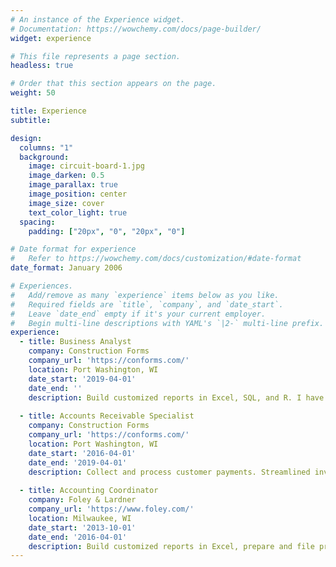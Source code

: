 ```yaml
---
# An instance of the Experience widget.
# Documentation: https://wowchemy.com/docs/page-builder/
widget: experience

# This file represents a page section.
headless: true

# Order that this section appears on the page.
weight: 50

title: Experience
subtitle:

design:
  columns: "1"
  background:
    image: circuit-board-1.jpg
    image_darken: 0.5
    image_parallax: true
    image_position: center
    image_size: cover
    text_color_light: true
  spacing:
    padding: ["20px", "0", "20px", "0"]

# Date format for experience
#   Refer to https://wowchemy.com/docs/customization/#date-format
date_format: January 2006

# Experiences.
#   Add/remove as many `experience` items below as you like.
#   Required fields are `title`, `company`, and `date_start`.
#   Leave `date_end` empty if it's your current employer.
#   Begin multi-line descriptions with YAML's `|2-` multi-line prefix.
experience:
  - title: Business Analyst
    company: Construction Forms
    company_url: 'https://conforms.com/'
    location: Port Washington, WI
    date_start: '2019-04-01'
    date_end: ''
    description: Build customized reports in Excel, SQL, and R. I have focused on report automation to enable more informed decisions while reducing time spent gathering and processing data.
    
  - title: Accounts Receivable Specialist
    company: Construction Forms
    company_url: 'https://conforms.com/'
    location: Port Washington, WI
    date_start: '2016-04-01'
    date_end: '2019-04-01'
    description: Collect and process customer payments. Streamlined invoicing which reduced processing time by 50% and improved accuracy.
        
  - title: Accounting Coordinator
    company: Foley & Lardner
    company_url: 'https://www.foley.com/'
    location: Milwaukee, WI
    date_start: '2013-10-01'
    date_end: '2016-04-01'
    description: Build customized reports in Excel, prepare and file property tax returns, develop budgets, and perform monthly reconciliations.
---
```

